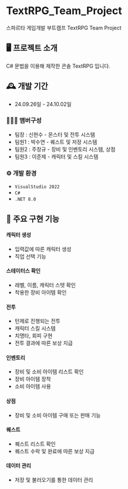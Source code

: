 # TextRPG_Team_Project

 스파르타 게임개발 부트캠프 TextRPG Team Project

## 🖥️ 프로젝트 소개
C# 문법을 이용해 제작한 콘솔 TextRPG 입니다.
<br>

## 🕰️ 개발 기간
* 24.09.26일 - 24.10.02일

### 🧑‍🤝‍🧑 맴버구성
 - 팀장  : 신현수 - 몬스터 및 전투 시스템
 - 팀원1 : 박수연 - 퀘스트 및 저장 시스템
 - 팀원2 : 주창규 - 장비 및 인벤토리 시스템, 상점
 - 팀원3 : 이준제 - 캐릭터 및 스킬 시스템

### ⚙️ 개발 환경
- `VisualStudio 2022`
- `C#`
- `.NET 8.0`

## 📌 주요 구현 기능
#### 캐릭터 생성
- 입력값에 따른 캐릭터 생성
- 직업 선택 기능
#### 스테이터스 확인
- 레벨, 이름, 캐릭터 스텟 확인
- 착용한 장비 아이템 확인
#### 전투
- 턴제로 진행되는 전투
- 캐릭터 스킬 시스템
- 치명타, 회피 구현
- 전투 결과에 따른 보상 지급
#### 인벤토리
- 장비 및 소비 아이템 리스트 확인
- 장비 아이템 장착
- 소비 아이템 사용
#### 상점
- 장비 및 소비 아이템 구매 또는 판매 기능
#### 퀘스트
- 퀘스트 리스트 확인
- 퀘스트 수락 및 완료에 따른 보상 지급
#### 데이터 관리
- 저장 및 불러오기를 통한 데이터 관리
